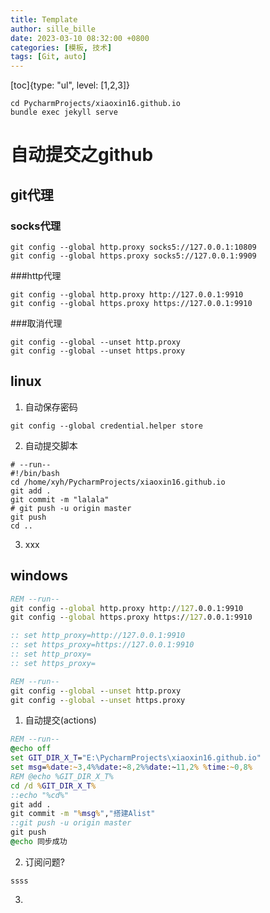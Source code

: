 ```yaml
---
title: Template
author: sille_bille
date: 2023-03-10 08:32:00 +0800
categories: [模板, 技术]
tags: [Git, auto]
---
```


[toc]{type: "ul", level: [1,2,3]}
```
cd PycharmProjects/xiaoxin16.github.io
bundle exec jekyll serve
```

# 自动提交之github
## git代理
### socks代理
```
git config --global http.proxy socks5://127.0.0.1:10809
git config --global https.proxy socks5://127.0.0.1:9909
```
###http代理
```
git config --global http.proxy http://127.0.0.1:9910
git config --global https.proxy https://127.0.0.1:9910
```
###取消代理
```
git config --global --unset http.proxy
git config --global --unset https.proxy
```


## linux
1. 自动保存密码
```
git config --global credential.helper store
```
2. 自动提交脚本
```shell
# --run--
#!/bin/bash
cd /home/xyh/PycharmProjects/xiaoxin16.github.io
git add .
git commit -m "lalala"
# git push -u origin master
git push
cd ..
```

3. xxx

## windows
```bat
REM --run--
git config --global http.proxy http://127.0.0.1:9910
git config --global https.proxy https://127.0.0.1:9910

:: set http_proxy=http://127.0.0.1:9910
:: set https_proxy=https://127.0.0.1:9910
:: set http_proxy=
:: set https_proxy=
```
```bat
REM --run--
git config --global --unset http.proxy
git config --global --unset https.proxy
```
1. 自动提交(actions)
```bat
REM --run--
@echo off
set GIT_DIR_X_T="E:\PycharmProjects\xiaoxin16.github.io"
set msg=%date:~3,4%%date:~8,2%%date:~11,2% %time:~0,8%
REM @echo %GIT_DIR_X_T%
cd /d %GIT_DIR_X_T%
::echo "%cd%"
git add .
git commit -m "%msg%","搭建Alist"
::git push -u origin master
git push
@echo 同步成功
```
2. 订阅问题?
```
ssss
```

3. 
